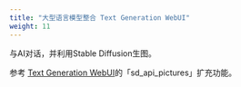 ```yaml
---
title: "大型语言模型整合 Text Generation WebUI"
weight: 11
---
```


与AI对话，并利用Stable Diffusion生图。

参考 [Text Generation WebUI](https://ivonblog.com/posts/text-generation-webui-extensions/)的「sd_api_pictures」扩充功能。
